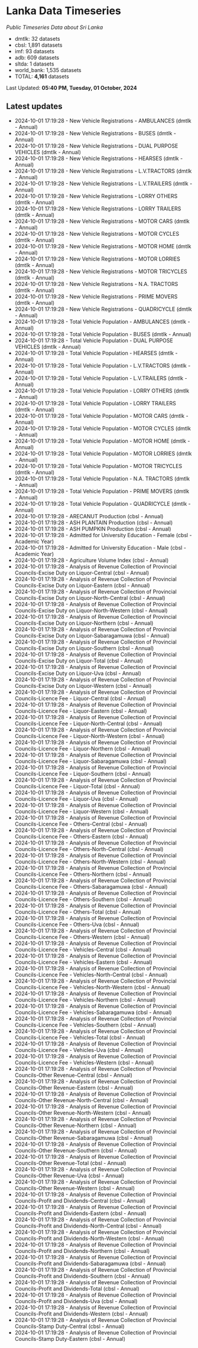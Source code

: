 # Lanka Data Timeseries
*Public Timeseries Data about Sri Lanka*

* dmtlk: 32 datasets
* cbsl: 1,891 datasets
* imf: 93 datasets
* adb: 609 datasets
* sltda: 1 datasets
* world_bank: 1,535 datasets
* TOTAL: **4,161** datasets

Last Updated: **05:40 PM, Tuesday, 01 October, 2024**

## Latest updates

* 2024-10-01 17:19:28 - New Vehicle Registrations - AMBULANCES (dmtlk - Annual)
* 2024-10-01 17:19:28 - New Vehicle Registrations - BUSES (dmtlk - Annual)
* 2024-10-01 17:19:28 - New Vehicle Registrations - DUAL PURPOSE VEHICLES (dmtlk - Annual)
* 2024-10-01 17:19:28 - New Vehicle Registrations - HEARSES (dmtlk - Annual)
* 2024-10-01 17:19:28 - New Vehicle Registrations - L.V.TRACTORS (dmtlk - Annual)
* 2024-10-01 17:19:28 - New Vehicle Registrations - L.V.TRAILERS (dmtlk - Annual)
* 2024-10-01 17:19:28 - New Vehicle Registrations - LORRY OTHERS (dmtlk - Annual)
* 2024-10-01 17:19:28 - New Vehicle Registrations - LORRY TRAILERS (dmtlk - Annual)
* 2024-10-01 17:19:28 - New Vehicle Registrations - MOTOR CARS (dmtlk - Annual)
* 2024-10-01 17:19:28 - New Vehicle Registrations - MOTOR CYCLES (dmtlk - Annual)
* 2024-10-01 17:19:28 - New Vehicle Registrations - MOTOR HOME (dmtlk - Annual)
* 2024-10-01 17:19:28 - New Vehicle Registrations - MOTOR LORRIES (dmtlk - Annual)
* 2024-10-01 17:19:28 - New Vehicle Registrations - MOTOR TRICYCLES (dmtlk - Annual)
* 2024-10-01 17:19:28 - New Vehicle Registrations - N.A. TRACTORS (dmtlk - Annual)
* 2024-10-01 17:19:28 - New Vehicle Registrations - PRIME MOVERS (dmtlk - Annual)
* 2024-10-01 17:19:28 - New Vehicle Registrations - QUADRICYCLE (dmtlk - Annual)
* 2024-10-01 17:19:28 - Total Vehicle Population - AMBULANCES (dmtlk - Annual)
* 2024-10-01 17:19:28 - Total Vehicle Population - BUSES (dmtlk - Annual)
* 2024-10-01 17:19:28 - Total Vehicle Population - DUAL PURPOSE VEHICLES (dmtlk - Annual)
* 2024-10-01 17:19:28 - Total Vehicle Population - HEARSES (dmtlk - Annual)
* 2024-10-01 17:19:28 - Total Vehicle Population - L.V.TRACTORS (dmtlk - Annual)
* 2024-10-01 17:19:28 - Total Vehicle Population - L.V.TRAILERS (dmtlk - Annual)
* 2024-10-01 17:19:28 - Total Vehicle Population - LORRY OTHERS (dmtlk - Annual)
* 2024-10-01 17:19:28 - Total Vehicle Population - LORRY TRAILERS (dmtlk - Annual)
* 2024-10-01 17:19:28 - Total Vehicle Population - MOTOR CARS (dmtlk - Annual)
* 2024-10-01 17:19:28 - Total Vehicle Population - MOTOR CYCLES (dmtlk - Annual)
* 2024-10-01 17:19:28 - Total Vehicle Population - MOTOR HOME (dmtlk - Annual)
* 2024-10-01 17:19:28 - Total Vehicle Population - MOTOR LORRIES (dmtlk - Annual)
* 2024-10-01 17:19:28 - Total Vehicle Population - MOTOR TRICYCLES (dmtlk - Annual)
* 2024-10-01 17:19:28 - Total Vehicle Population - N.A. TRACTORS (dmtlk - Annual)
* 2024-10-01 17:19:28 - Total Vehicle Population - PRIME MOVERS (dmtlk - Annual)
* 2024-10-01 17:19:28 - Total Vehicle Population - QUADRICYCLE (dmtlk - Annual)
* 2024-10-01 17:19:28 - ARECANUT Production (cbsl - Annual)
* 2024-10-01 17:19:28 - ASH PLANTAIN Production (cbsl - Annual)
* 2024-10-01 17:19:28 - ASH PUMPKIN Production (cbsl - Annual)
* 2024-10-01 17:19:28 - Admitted for University Education - Female (cbsl - Academic Year)
* 2024-10-01 17:19:28 - Admitted for University Education - Male (cbsl - Academic Year)
* 2024-10-01 17:19:28 - Agriculture Volume Index (cbsl - Annual)
* 2024-10-01 17:19:28 - Analysis of Revenue Collection of Provincial Councils-Excise Duty on Liquor-Central (cbsl - Annual)
* 2024-10-01 17:19:28 - Analysis of Revenue Collection of Provincial Councils-Excise Duty on Liquor-Eastern (cbsl - Annual)
* 2024-10-01 17:19:28 - Analysis of Revenue Collection of Provincial Councils-Excise Duty on Liquor-North-Central (cbsl - Annual)
* 2024-10-01 17:19:28 - Analysis of Revenue Collection of Provincial Councils-Excise Duty on Liquor-North-Western (cbsl - Annual)
* 2024-10-01 17:19:28 - Analysis of Revenue Collection of Provincial Councils-Excise Duty on Liquor-Northern (cbsl - Annual)
* 2024-10-01 17:19:28 - Analysis of Revenue Collection of Provincial Councils-Excise Duty on Liquor-Sabaragamuwa (cbsl - Annual)
* 2024-10-01 17:19:28 - Analysis of Revenue Collection of Provincial Councils-Excise Duty on Liquor-Southern (cbsl - Annual)
* 2024-10-01 17:19:28 - Analysis of Revenue Collection of Provincial Councils-Excise Duty on Liquor-Total (cbsl - Annual)
* 2024-10-01 17:19:28 - Analysis of Revenue Collection of Provincial Councils-Excise Duty on Liquor-Uva (cbsl - Annual)
* 2024-10-01 17:19:28 - Analysis of Revenue Collection of Provincial Councils-Excise Duty on Liquor-Western (cbsl - Annual)
* 2024-10-01 17:19:28 - Analysis of Revenue Collection of Provincial Councils-Licence Fee - Liquor-Central (cbsl - Annual)
* 2024-10-01 17:19:28 - Analysis of Revenue Collection of Provincial Councils-Licence Fee - Liquor-Eastern (cbsl - Annual)
* 2024-10-01 17:19:28 - Analysis of Revenue Collection of Provincial Councils-Licence Fee - Liquor-North-Central (cbsl - Annual)
* 2024-10-01 17:19:28 - Analysis of Revenue Collection of Provincial Councils-Licence Fee - Liquor-North-Western (cbsl - Annual)
* 2024-10-01 17:19:28 - Analysis of Revenue Collection of Provincial Councils-Licence Fee - Liquor-Northern (cbsl - Annual)
* 2024-10-01 17:19:28 - Analysis of Revenue Collection of Provincial Councils-Licence Fee - Liquor-Sabaragamuwa (cbsl - Annual)
* 2024-10-01 17:19:28 - Analysis of Revenue Collection of Provincial Councils-Licence Fee - Liquor-Southern (cbsl - Annual)
* 2024-10-01 17:19:28 - Analysis of Revenue Collection of Provincial Councils-Licence Fee - Liquor-Total (cbsl - Annual)
* 2024-10-01 17:19:28 - Analysis of Revenue Collection of Provincial Councils-Licence Fee - Liquor-Uva (cbsl - Annual)
* 2024-10-01 17:19:28 - Analysis of Revenue Collection of Provincial Councils-Licence Fee - Liquor-Western (cbsl - Annual)
* 2024-10-01 17:19:28 - Analysis of Revenue Collection of Provincial Councils-Licence Fee - Others-Central (cbsl - Annual)
* 2024-10-01 17:19:28 - Analysis of Revenue Collection of Provincial Councils-Licence Fee - Others-Eastern (cbsl - Annual)
* 2024-10-01 17:19:28 - Analysis of Revenue Collection of Provincial Councils-Licence Fee - Others-North-Central (cbsl - Annual)
* 2024-10-01 17:19:28 - Analysis of Revenue Collection of Provincial Councils-Licence Fee - Others-North-Western (cbsl - Annual)
* 2024-10-01 17:19:28 - Analysis of Revenue Collection of Provincial Councils-Licence Fee - Others-Northern (cbsl - Annual)
* 2024-10-01 17:19:28 - Analysis of Revenue Collection of Provincial Councils-Licence Fee - Others-Sabaragamuwa (cbsl - Annual)
* 2024-10-01 17:19:28 - Analysis of Revenue Collection of Provincial Councils-Licence Fee - Others-Southern (cbsl - Annual)
* 2024-10-01 17:19:28 - Analysis of Revenue Collection of Provincial Councils-Licence Fee - Others-Total (cbsl - Annual)
* 2024-10-01 17:19:28 - Analysis of Revenue Collection of Provincial Councils-Licence Fee - Others-Uva (cbsl - Annual)
* 2024-10-01 17:19:28 - Analysis of Revenue Collection of Provincial Councils-Licence Fee - Others-Western (cbsl - Annual)
* 2024-10-01 17:19:28 - Analysis of Revenue Collection of Provincial Councils-Licence Fee - Vehicles-Central (cbsl - Annual)
* 2024-10-01 17:19:28 - Analysis of Revenue Collection of Provincial Councils-Licence Fee - Vehicles-Eastern (cbsl - Annual)
* 2024-10-01 17:19:28 - Analysis of Revenue Collection of Provincial Councils-Licence Fee - Vehicles-North-Central (cbsl - Annual)
* 2024-10-01 17:19:28 - Analysis of Revenue Collection of Provincial Councils-Licence Fee - Vehicles-North-Western (cbsl - Annual)
* 2024-10-01 17:19:28 - Analysis of Revenue Collection of Provincial Councils-Licence Fee - Vehicles-Northern (cbsl - Annual)
* 2024-10-01 17:19:28 - Analysis of Revenue Collection of Provincial Councils-Licence Fee - Vehicles-Sabaragamuwa (cbsl - Annual)
* 2024-10-01 17:19:28 - Analysis of Revenue Collection of Provincial Councils-Licence Fee - Vehicles-Southern (cbsl - Annual)
* 2024-10-01 17:19:28 - Analysis of Revenue Collection of Provincial Councils-Licence Fee - Vehicles-Total (cbsl - Annual)
* 2024-10-01 17:19:28 - Analysis of Revenue Collection of Provincial Councils-Licence Fee - Vehicles-Uva (cbsl - Annual)
* 2024-10-01 17:19:28 - Analysis of Revenue Collection of Provincial Councils-Licence Fee - Vehicles-Western (cbsl - Annual)
* 2024-10-01 17:19:28 - Analysis of Revenue Collection of Provincial Councils-Other Revenue-Central (cbsl - Annual)
* 2024-10-01 17:19:28 - Analysis of Revenue Collection of Provincial Councils-Other Revenue-Eastern (cbsl - Annual)
* 2024-10-01 17:19:28 - Analysis of Revenue Collection of Provincial Councils-Other Revenue-North-Central (cbsl - Annual)
* 2024-10-01 17:19:28 - Analysis of Revenue Collection of Provincial Councils-Other Revenue-North-Western (cbsl - Annual)
* 2024-10-01 17:19:28 - Analysis of Revenue Collection of Provincial Councils-Other Revenue-Northern (cbsl - Annual)
* 2024-10-01 17:19:28 - Analysis of Revenue Collection of Provincial Councils-Other Revenue-Sabaragamuwa (cbsl - Annual)
* 2024-10-01 17:19:28 - Analysis of Revenue Collection of Provincial Councils-Other Revenue-Southern (cbsl - Annual)
* 2024-10-01 17:19:28 - Analysis of Revenue Collection of Provincial Councils-Other Revenue-Total (cbsl - Annual)
* 2024-10-01 17:19:28 - Analysis of Revenue Collection of Provincial Councils-Other Revenue-Uva (cbsl - Annual)
* 2024-10-01 17:19:28 - Analysis of Revenue Collection of Provincial Councils-Other Revenue-Western (cbsl - Annual)
* 2024-10-01 17:19:28 - Analysis of Revenue Collection of Provincial Councils-Profit and Dividends-Central (cbsl - Annual)
* 2024-10-01 17:19:28 - Analysis of Revenue Collection of Provincial Councils-Profit and Dividends-Eastern (cbsl - Annual)
* 2024-10-01 17:19:28 - Analysis of Revenue Collection of Provincial Councils-Profit and Dividends-North-Central (cbsl - Annual)
* 2024-10-01 17:19:28 - Analysis of Revenue Collection of Provincial Councils-Profit and Dividends-North-Western (cbsl - Annual)
* 2024-10-01 17:19:28 - Analysis of Revenue Collection of Provincial Councils-Profit and Dividends-Northern (cbsl - Annual)
* 2024-10-01 17:19:28 - Analysis of Revenue Collection of Provincial Councils-Profit and Dividends-Sabaragamuwa (cbsl - Annual)
* 2024-10-01 17:19:28 - Analysis of Revenue Collection of Provincial Councils-Profit and Dividends-Southern (cbsl - Annual)
* 2024-10-01 17:19:28 - Analysis of Revenue Collection of Provincial Councils-Profit and Dividends-Total (cbsl - Annual)
* 2024-10-01 17:19:28 - Analysis of Revenue Collection of Provincial Councils-Profit and Dividends-Uva (cbsl - Annual)
* 2024-10-01 17:19:28 - Analysis of Revenue Collection of Provincial Councils-Profit and Dividends-Western (cbsl - Annual)
* 2024-10-01 17:19:28 - Analysis of Revenue Collection of Provincial Councils-Stamp Duty-Central (cbsl - Annual)
* 2024-10-01 17:19:28 - Analysis of Revenue Collection of Provincial Councils-Stamp Duty-Eastern (cbsl - Annual)